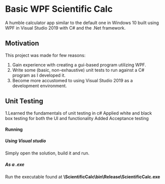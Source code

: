 # Basic WPF Scientific Calc

A humble calculator app similar to the default one in Windows 10 built using WPF in Visual Studio 2019 with C# and the .Net framework.

## Motivation

This project was made for few reasons:

1. Gain experience with creating a gui-based program utilizing WPF.
2. Write some (basic, non-exhaustive) unit tests to run against a C# program as I developed it.
3. Become more accustomed to using Visual Studio 2019 as a development environment.

## Unit Testing
1.Learned the fundamentals of unit testing in c#
Applied white and black box testing for both the UI and functionality
Added Acceptance testing 


#### Running

##### Using Visual studio

Simply open the solution, build it and run.

##### As a .exe
Run the executable found at **\ScientificCalc\bin\Release\ScientificCalc.exe**

